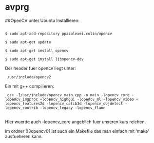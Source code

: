 avprg
=====

##OpenCV unter Ubuntu Installieren:
<pre><code>
$ sudo apt-add-repository ppa:alexei.colin/opencv

$ sudo apt-get update

$ sudo apt-get install opencv

$ sudo apt-get install libopencv-dev
</code></pre>
Der header fuer opencv liegt unter:
<pre>
<code> /usr/include/opencv2 </code>
</pre>
Ein mit g++ compilieren:
<pre>
<code> g++ -I/usr/include/opencv main.cpp -o main -lopencv_core -lopencv_imgproc -lopencv_highgui -lopencv_ml -lopencv_video -lopencv_features2d -lopencv_calib3d -lopencv_objdetect -lopencv_contrib -lopencv_legacy -lopencv_flann
</code>
</pre>
Hier wuerde auch -lopencv_core angeblich fuer unseren kurs reichen.

im ordner 03opencv01 ist auch ein Makefile das man einfach mit 'make' ausfueheren kann.
